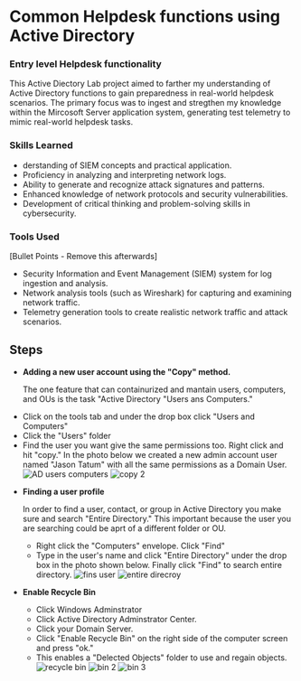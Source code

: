# Common Helpdesk functions using Active Directory

### Entry level Helpdesk functionality


This Active Diectory Lab project aimed to farther my understanding of Active Directory functions to gain preparedness in real-world helpdesk scenarios. The primary focus was to ingest and stregthen my knowledge within the Mircosoft Server application system, generating test telemetry to mimic real-world helpdesk tasks.

### Skills Learned

- derstanding of SIEM concepts and practical application.
- Proficiency in analyzing and interpreting network logs.
- Ability to generate and recognize attack signatures and patterns.
- Enhanced knowledge of network protocols and security vulnerabilities.
- Development of critical thinking and problem-solving skills in cybersecurity.

### Tools Used
[Bullet Points - Remove this afterwards]

- Security Information and Event Management (SIEM) system for log ingestion and analysis.
- Network analysis tools (such as Wireshark) for capturing and examining network traffic.
- Telemetry generation tools to create realistic network traffic and attack scenarios.

## Steps
* **Adding a new user account using the "Copy" method.** <p>
The one feature that can containurized and mantain users, computers, and OUs is the task "Active Directory "Users ans Computers."
 - Click on the tools tab and under the drop box click "Users and Computers"
 - Click the "Users" folder
 - Find the user you want give the same permissions too. Right click and hit "copy." In the photo below we created a new admin account user named "Jason Tatum" with all the same permissions as a Domain User.
![AD users computers](https://github.com/TerrellSowell/Helpdesk-functions-Active-Directory-account-creation-Cmd-Commands-/assets/161978506/21d536a2-552d-4d7e-b42c-b068b0f29961)
![copy 2](https://github.com/TerrellSowell/Helpdesk-functions-Active-Directory-account-creation-Cmd-Commands-/assets/161978506/55cfbba5-f666-4688-a90a-93de45da4983)


* **Finding a user profile**<p>
In order to find a user, contact, or group in Active Directory you make sure and search "Entire Directory." This important because the user you are searching could be aprt of a different folder or OU.
  - Right click the "Computers" envelope. Click "Find"
  - Type in the user's name and click "Entire Directory" under the drop box in the photo shown below. Finally click "Find" to search entire directory.
![fins user](https://github.com/TerrellSowell/Helpdesk-functions-Active-Directory-account-creation-Cmd-Commands-/assets/161978506/2b7ae503-ba3d-4896-a326-6f1c669e3cd8)
![entire direcroy](https://github.com/TerrellSowell/Helpdesk-functions-Active-Directory-account-creation-Cmd-Commands-/assets/161978506/680d8202-59ec-415b-91b8-c5ba3520fe60)<p>

* **Enable Recycle Bin**<p>
  - Click Windows Adminstrator
  - Click Active Directory Adminstrator Center.
  - Click your Domain Server.
  - Click "Enable Recycle Bin" on the right side of the computer screen and press "ok."
  - This enables a "Delected Objects" folder to use and regain objects.
  ![recycle bin ](https://github.com/TerrellSowell/Helpdesk-functions-Active-Directory-account-creation-Cmd-Commands-/assets/161978506/49d38e4f-34d3-4e75-b58d-a83701d6ec58)
  ![bin 2](https://github.com/TerrellSowell/Helpdesk-functions-Active-Directory-account-creation-Cmd-Commands-/assets/161978506/95f03229-3d6d-46c2-af5f-227ce3cb8f22)
  ![bin 3](https://github.com/TerrellSowell/Helpdesk-functions-Active-Directory-account-creation-Cmd-Commands-/assets/161978506/a6c7a693-1479-4b0d-a846-b9aee70882ba)




